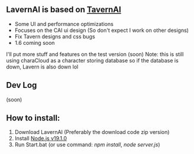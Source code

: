 ## LavernAI is based on [TavernAI](https://github.com/TavernAI/TavernAI "TavernAI")
- Some UI and performance optimizations
- Focuses on the CAI ui design (So don't expect I work on other designs)
- Fix Tavern designs and css bugs
- 1.6 coming soon

I'll put more stuff and features on the test version (soon)
Note: this is still using charaCloud as a character storing database so if the database is down, Lavern is also down lol

## Dev Log
(soon)


## How to install:
1. Download LavernAI (Preferably the download code zip version)
2. Install [Node.js v19.1.0](https://nodejs.org/download/release/v19.1.0/)
3. Run Start.bat (or use command: *npm install*, *node server.js*)



